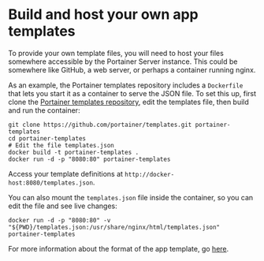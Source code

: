 # Build and host your own app templates

To provide your own template files, you will need to host your files somewhere accessible by the Portainer Server instance. This could be somewhere like GitHub, a web server, or perhaps a container running nginx.

As an example, the Portainer templates repository includes a `Dockerfile` that lets you start it as a container to serve the JSON file. To set this up, first clone the [Portainer templates repository](https://github.com/portainer/templates), edit the templates file, then build and run the container:

```
git clone https://github.com/portainer/templates.git portainer-templates
cd portainer-templates
# Edit the file templates.json
docker build -t portainer-templates .
docker run -d -p "8080:80" portainer-templates
```

Access your template definitions at `http://docker-host:8080/templates.json`.

You can also mount the `templates.json` file inside the container, so you can edit the file and see live changes:

```
docker run -d -p "8080:80" -v "${PWD}/templates.json:/usr/share/nginx/html/templates.json" portainer-templates
```

For more information about the format of the app template, go [here](format.md).
